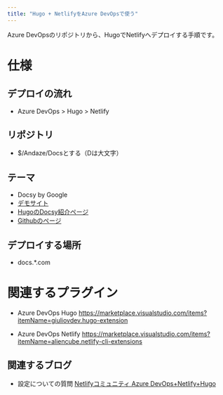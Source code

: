 ```yaml
---
title: "Hugo + NetlifyをAzure DevOpsで使う"
---
```


Azure DevOpsのリポジトリから、HugoでNetlifyへデプロイする手順です。

# 仕様

## デプロイの流れ
- Azure DevOps > Hugo > Netlify

## リポジトリ

- $/Andaze/Docsとする（Dは大文字）

## テーマ

- Docsy by Google
- [デモサイト](https://www.docsy.dev/)
- [HugoのDocsy紹介ページ](https://themes.gohugo.io/docsy/)
- [Githubのページ](https://github.com/google/docsy)

## デプロイする場所

- docs.\*.com

# 関連するプラグイン

- Azure DevOps Hugo
  https://marketplace.visualstudio.com/items?itemName=giuliovdev.hugo-extension

- Azure DevOps Netlify
  https://marketplace.visualstudio.com/items?itemName=aliencube.netlify-cli-extensions


## 関連するブログ

- 設定についての質問 [Netlifyコミュニティ Azure DevOps+Netlify+Hugo](https://community.netlify.com/t/azure-devops-netlify-hugo/2205)


